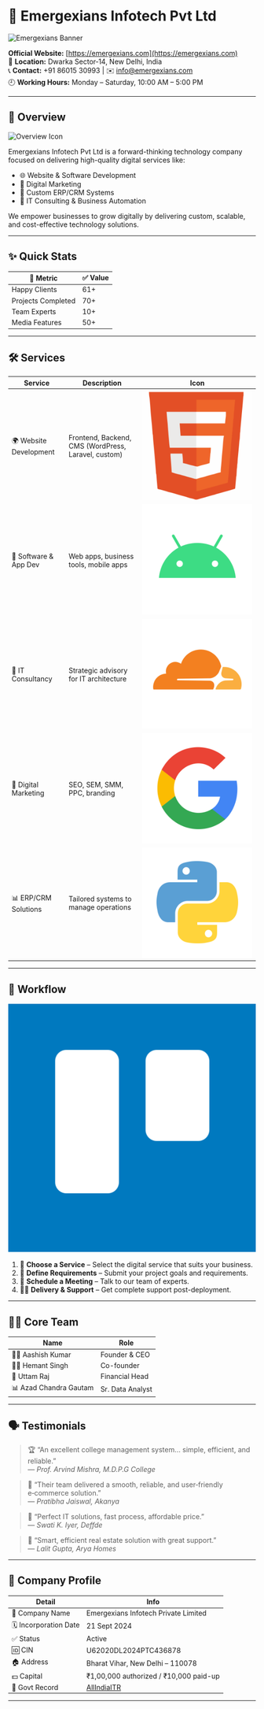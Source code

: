 # 🚀 Emergexians Infotech Pvt Ltd

![Emergexians Banner](https://emergexians.com/assets/img/logo.png)

**Official Website:** [https://emergexians.com](https://emergexians.com)  
📍 **Location:** Dwarka Sector‑14, New Delhi, India  
📞 **Contact:** +91 86015 30993 | ✉️ info@emergexians.com  
🕘 **Working Hours:** Monday – Saturday, 10:00 AM – 5:00 PM

---

## 🧭 Overview

![Overview Icon](https://cdn.jsdelivr.net/gh/twitter/twemoji@14.0.2/assets/svg/1f4bb.svg)

Emergexians Infotech Pvt Ltd is a forward-thinking technology company focused on delivering high-quality digital services like:

- 🌐 Website & Software Development  
- 📣 Digital Marketing  
- 🧩 Custom ERP/CRM Systems  
- 🧠 IT Consulting & Business Automation

We empower businesses to grow digitally by delivering custom, scalable, and cost-effective technology solutions.

---

## ✨ Quick Stats

| 🚀 Metric | ✅ Value |
|----------|----------|
| Happy Clients | 61+ |
| Projects Completed | 70+ |
| Team Experts | 10+ |
| Media Features | 50+ |

---

## 🛠️ Services

| Service | Description | Icon |
|--------|-------------|------|
| 🌍 Website Development | Frontend, Backend, CMS (WordPress, Laravel, custom) | ![Web](https://raw.githubusercontent.com/edent/SuperTinyIcons/master/images/svg/html5.svg) |
| 📲 Software & App Dev | Web apps, business tools, mobile apps | ![App](https://raw.githubusercontent.com/edent/SuperTinyIcons/master/images/svg/android.svg) |
| 🧠 IT Consultancy | Strategic advisory for IT architecture | ![Consulting](https://raw.githubusercontent.com/edent/SuperTinyIcons/master/images/svg/cloudflare.svg) |
| 📢 Digital Marketing | SEO, SEM, SMM, PPC, branding | ![SEO](https://raw.githubusercontent.com/edent/SuperTinyIcons/master/images/svg/google.svg) |
| 📊 ERP/CRM Solutions | Tailored systems to manage operations | ![ERP](https://raw.githubusercontent.com/edent/SuperTinyIcons/master/images/svg/python.svg) |

---

## 🔄 Workflow

![Workflow Icon](https://raw.githubusercontent.com/edent/SuperTinyIcons/master/images/svg/trello.svg)

1. 🎯 **Choose a Service** – Select the digital service that suits your business.  
2. 📄 **Define Requirements** – Submit your project goals and requirements.  
3. 🤝 **Schedule a Meeting** – Talk to our team of experts.  
4. 🧑‍💻 **Delivery & Support** – Get complete support post-deployment.

---

## 👨‍💼 Core Team

| Name | Role |
|------|------|
| 🧑‍💼 Aashish Kumar | Founder & CEO |
| 👨‍💻 Hemant Singh | Co-founder |
| 💼 Uttam Raj | Financial Head |
| 📊 Azad Chandra Gautam | Sr. Data Analyst |

---

## 🗣️ Testimonials

> 🏆 “An excellent college management system… simple, efficient, and reliable.”  
> — *Prof. Arvind Mishra, M.D.P.G College*

> 🛒 “Their team delivered a smooth, reliable, and user‑friendly e‑commerce solution.”  
> — *Pratibha Jaiswal, Akanya*

> 🚀 “Perfect IT solutions, fast process, affordable price.”  
> — *Swati K. Iyer, Deffde*

> 🏡 “Smart, efficient real estate solution with great support.”  
> — *Lalit Gupta, Arya Homes*

---

## 🧾 Company Profile

| Detail | Info |
|--------|------|
| 🏢 Company Name | Emergexians Infotech Private Limited |
| 🗓️ Incorporation Date | 21 Sept 2024 |
| ✅ Status | Active |
| 🆔 CIN | U62020DL2024PTC436878 |
| 🏠 Address | Bharat Vihar, New Delhi – 110078 |
| 💵 Capital | ₹1,00,000 authorized / ₹10,000 paid-up |
| 🔗 Govt Record | [AllIndiaITR](https://www.allindiaitr.com/company/emergexians-infotech-private-limited/U62020DL2024PTC436878) |

---


